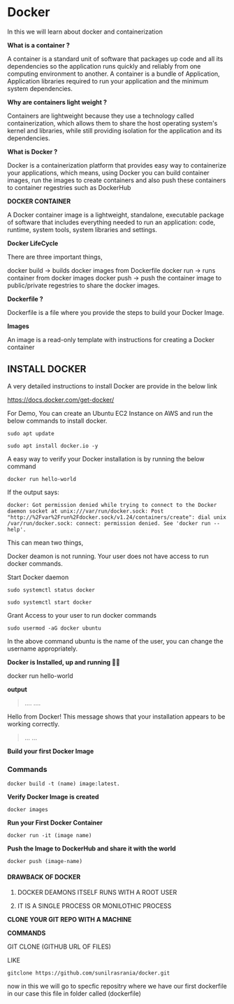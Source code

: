 # Docker 
 In this we will learn about docker and containerization 

 
**What is a container ?**

A container is a standard unit of software that packages up code and all its dependencies so the application runs quickly and reliably from one computing environment to another. 
A container is a bundle of Application, Application libraries required to run your application and the minimum system dependencies.

**Why are containers light weight ?**

Containers are lightweight because they use a technology called containerization, which allows them to share the host operating system's kernel and libraries, while still providing isolation for the application and its dependencies.

**What is Docker ?**

Docker is a containerization platform that provides easy way to containerize your applications, which means, using Docker you can build container images, run the images to create containers and also push these containers to container regestries such as DockerHub

**DOCKER CONTAINER**

A Docker container image is a lightweight, standalone, executable package of software that includes everything needed to run an application: code, runtime, system tools, system libraries and settings.

**Docker LifeCycle**

There are three important things,

docker build -> builds docker images from Dockerfile
docker run -> runs container from docker images
docker push -> push the container image to public/private regestries to share the docker images.

**Dockerfile ?**

Dockerfile is a file where you provide the steps to build your Docker Image.

**Images**

An image is a read-only template with instructions for creating a Docker container

## INSTALL DOCKER

A very detailed instructions to install Docker are provide in the below link

https://docs.docker.com/get-docker/ 

For Demo,
You can create an Ubuntu EC2 Instance on AWS and run the below commands to install docker.

`sudo apt update`

`sudo apt install docker.io -y`

A easy way to verify your Docker installation is by running the below command

`docker run hello-world`

If the output says:

`docker: Got permission denied while trying to connect to the Docker daemon socket at unix:///var/run/docker.sock: Post "http://%2Fvar%2Frun%2Fdocker.sock/v1.24/containers/create": dial unix /var/run/docker.sock: connect: permission denied.
See 'docker run --help'.`

This can mean two things,

Docker deamon is not running.
Your user does not have access to run docker commands.

Start Docker daemon

`sudo systemctl status docker`

`sudo systemctl start docker`

Grant Access to your user to run docker commands

`sudo usermod -aG docker ubuntu`

In the above command ubuntu is the name of the user, you can change the username appropriately.

**Docker is Installed, up and running 🥳🥳**

docker run hello-world

**output**

>....
>....

Hello from Docker!
This message shows that your installation appears to be working correctly.
>...
>...

**Build your first Docker Image**

### Commands

`docker build -t (name) image:latest.`

**Verify Docker Image is created**

`docker images`

**Run your First Docker Container**

`docker run -it (image name)`

**Push the Image to DockerHub and share it with the world**

`docker push (image-name)`


#### DRAWBACK OF DOCKER 

1. DOCKER DEAMONS ITSELF RUNS WITH A ROOT USER

2. IT IS A SINGLE PROCESS OR MONILOTHIC PROCESS

**CLONE YOUR GIT REPO WITH A MACHINE**

**COMMANDS**

GIT CLONE (GITHUB URL OF FILES)

LIKE 

`gitclone https://github.com/sunilrasrania/docker.git`

now in this we will go to specfic repositry where we have our first dockerfile in our case this file in folder called (dockerfile) 



